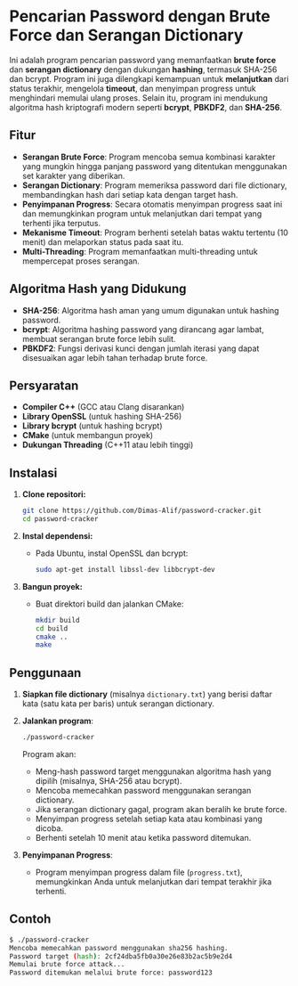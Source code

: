 # Pencarian Password dengan Brute Force dan Serangan Dictionary

Ini adalah program pencarian password yang memanfaatkan **brute force** dan **serangan dictionary** dengan dukungan **hashing**, termasuk SHA-256 dan bcrypt. Program ini juga dilengkapi kemampuan untuk **melanjutkan** dari status terakhir, mengelola **timeout**, dan menyimpan progress untuk menghindari memulai ulang proses. Selain itu, program ini mendukung algoritma hash kriptografi modern seperti **bcrypt**, **PBKDF2**, dan **SHA-256**.

## Fitur

- **Serangan Brute Force**: Program mencoba semua kombinasi karakter yang mungkin hingga panjang password yang ditentukan menggunakan set karakter yang diberikan.
- **Serangan Dictionary**: Program memeriksa password dari file dictionary, membandingkan hash dari setiap kata dengan target hash.
- **Penyimpanan Progress**: Secara otomatis menyimpan progress saat ini dan memungkinkan program untuk melanjutkan dari tempat yang terhenti jika terputus.
- **Mekanisme Timeout**: Program berhenti setelah batas waktu tertentu (10 menit) dan melaporkan status pada saat itu.
- **Multi-Threading**: Program memanfaatkan multi-threading untuk mempercepat proses serangan.

## Algoritma Hash yang Didukung

- **SHA-256**: Algoritma hash aman yang umum digunakan untuk hashing password.
- **bcrypt**: Algoritma hashing password yang dirancang agar lambat, membuat serangan brute force lebih sulit.
- **PBKDF2**: Fungsi derivasi kunci dengan jumlah iterasi yang dapat disesuaikan agar lebih tahan terhadap brute force.

## Persyaratan

- **Compiler C++** (GCC atau Clang disarankan)
- **Library OpenSSL** (untuk hashing SHA-256)
- **Library bcrypt** (untuk hashing bcrypt)
- **CMake** (untuk membangun proyek)
- **Dukungan Threading** (C++11 atau lebih tinggi)

## Instalasi

1. **Clone repositori:**
    ```bash
    git clone https://github.com/Dimas-Alif/password-cracker.git
    cd password-cracker
    ```

2. **Instal dependensi:**
    - Pada Ubuntu, instal OpenSSL dan bcrypt:
      ```bash
      sudo apt-get install libssl-dev libbcrypt-dev
      ```

3. **Bangun proyek:**
    - Buat direktori build dan jalankan CMake:
      ```bash
      mkdir build
      cd build
      cmake ..
      make
      ```

## Penggunaan

1. **Siapkan file dictionary** (misalnya `dictionary.txt`) yang berisi daftar kata (satu kata per baris) untuk serangan dictionary.

2. **Jalankan program**:
    ```bash
    ./password-cracker
    ```

    Program akan:
    - Meng-hash password target menggunakan algoritma hash yang dipilih (misalnya, SHA-256 atau bcrypt).
    - Mencoba memecahkan password menggunakan serangan dictionary.
    - Jika serangan dictionary gagal, program akan beralih ke brute force.
    - Menyimpan progress setelah setiap kata atau kombinasi yang dicoba.
    - Berhenti setelah 10 menit atau ketika password ditemukan.

3. **Penyimpanan Progress**:
    - Program menyimpan progress dalam file (`progress.txt`), memungkinkan Anda untuk melanjutkan dari tempat terakhir jika terhenti.

## Contoh

```bash
$ ./password-cracker
Mencoba memecahkan password menggunakan sha256 hashing.
Password target (hash): 2cf24dba5fb0a30e26e83b2ac5b9e2d4
Memulai brute force attack...
Password ditemukan melalui brute force: password123
